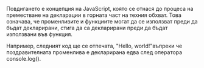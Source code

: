 Повдигането е концепция на JavaScript, която се отнася до процеса на преместване на декларации в горната част на техния обхват. Това означава, че променливите и функциите могат да се използват преди да бъдат декларирани, стига да са декларирани преди да бъдат използвани във функция.

Например, следният код ще се отпечата, "Hello, world!"въпреки че поздравителната променлива е декларирана едва след оператора console.log().
